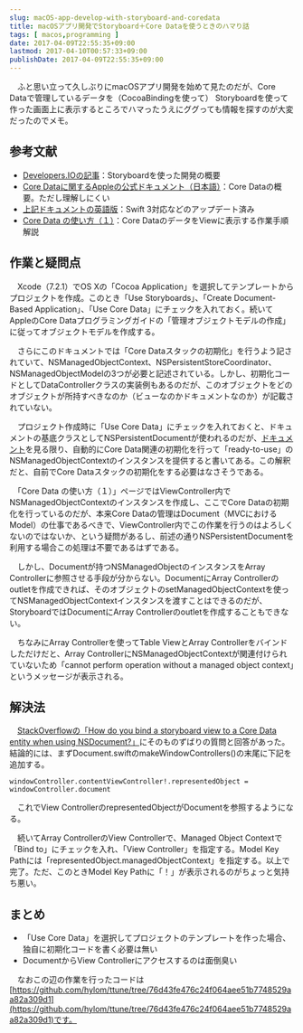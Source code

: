 ```yaml
---
slug: macOS-app-develop-with-storyboard-and-coredata
title: macOSアプリ開発でStoryboard＋Core Dataを使うときのハマり話
tags: [ macos,programming ]
date: 2017-04-09T22:55:35+09:00
lastmod: 2017-04-10T00:57:33+09:00
publishDate: 2017-04-09T22:55:35+09:00
---
```


　ふと思い立って久しぶりにmacOSアプリ開発を始めて見たのだが、Core Dataで管理しているデータを（CocoaBindingを使って） Storyboardを使って作った画面上に表示するところでハマったうえにググっても情報を探すのが大変だったのでメモ。

## 参考文献


 - [Developers.IOの記事](http://dev.classmethod.jp/smartphone/iphone/remind-storyboard/)：Storyboardを使った開発の概要
 - [Core Dataに関するAppleの公式ドキュメント（日本語）](https://developer.apple.com/jp/documentation/Cocoa/Conceptual/CoreData/index.html)：Core Dataの概要。ただし理解しにくい
 - [上記ドキュメントの英語版](https://developer.apple.com/library/content/documentation/Cocoa/Conceptual/CoreData/index.html)：Swift 3対応などのアップデート済み
 - [Core Data の使い方（１）](http://www.nashuaworks.com/KTDContens/201507101234.html)：Core DataのデータをViewに表示する作業手順解説

## 作業と疑問点


　Xcode（7.2.1）でOS Xの「Cocoa Application」を選択してテンプレートからプロジェクトを作成。このとき「Use Storyboards」、「Create Document-Based Application」、「Use Core Data」にチェックを入れておく。続いてAppleのCore Dataプログラミングガイドの「管理オブジェクトモデルの作成」に従ってオブジェクトモデルを作成する。

　さらにこのドキュメントでは「Core Dataスタックの初期化」を行うよう記されていて、NSManagedObjectContext、NSPersistentStoreCoordinator、NSManagedObjectModelの3つが必要と記述されている。しかし、初期化コードとしてDataControllerクラスの実装例もあるのだが、このオブジェクトをどのオブジェクトが所持すべきなのか（ビューなのかドキュメントなのか）が記載されていない。

　プロジェクト作成時に「Use Core Data」にチェックを入れておくと、ドキュメントの基底クラスとしてNSPersistentDocumentが使われるのだが、[ドキュメント](https://developer.apple.com/reference/appkit/nspersistentdocument)を見る限り、自動的にCore Data関連の初期化を行って「ready-to-use」のNSManagedObjectContextのインスタンスを提供すると書いてある。この解釈だと、自前でCore Dataスタックの初期化をする必要はなさそうである。

　「Core Data の使い方（１）」ページではViewController内でNSManagedObjectContextのインスタンスを作成し、ここでCore Dataの初期化を行っているのだが、本来Core Dataの管理はDocument（MVCにおけるModel）の仕事であるべきで、ViewController内でこの作業を行うのはよろしくないのではないか、という疑問があるし、前述の通りNSPersistentDocumentを利用する場合この処理は不要であるはずである。

　しかし、Documentが持つNSManagedObjectのインスタンスをArray Controllerに参照させる手段が分からない。DocumentにArray Controllerのoutletを作成できれば、そのオブジェクトのsetManagedObjectContextを使ってNSManagedObjectContextインスタンスを渡すことはできるのだが、StoryboardではDocumentにArray Controllerのoutletを作成することもできない。

　ちなみにArray Controllerを使ってTable ViewとArray Controllerをバインドしただけだと、Array ControllerにNSManagedObjectContextが関連付けられていないため「cannot perform operation without a managed object context」というメッセージが表示される。

## 解決法


　[StackOverflowの「How do you bind a storyboard view to a Core Data entity when using NSDocument?」](http://stackoverflow.com/questions/35167244/how-do-you-bind-a-storyboard-view-to-a-core-data-entity-when-using-nsdocument)にそのものずばりの質問と回答があった。結論的には、まずDocument.swiftのmakeWindowControllers()の末尾に下記を追加する。

```
windowController.contentViewController!.representedObject = windowController.document
```

　これでView ControllerのrepresentedObjectがDocumentを参照するようになる。

　続いてArray ControllerのView Controllerで、Managed Object Contextで「Bind to」にチェックを入れ、「View Controller」を指定する。Model Key Pathには「representedObject.managedObjectContext」を指定する。以上で完了。ただ、このときModel Key Pathに「！」が表示されるのがちょっと気持ち悪い。

## まとめ



 - 「Use Core Data」を選択してプロジェクトのテンプレートを作った場合、独自に初期化コードを書く必要は無い
 - DocumentからView Controllerにアクセスするのは面倒臭い

　なおこの辺の作業を行ったコードは[https://github.com/hylom/ttune/tree/76d43fe476c24f064aee51b7748529aa82a309d1](https://github.com/hylom/ttune/tree/76d43fe476c24f064aee51b7748529aa82a309d1)です。



